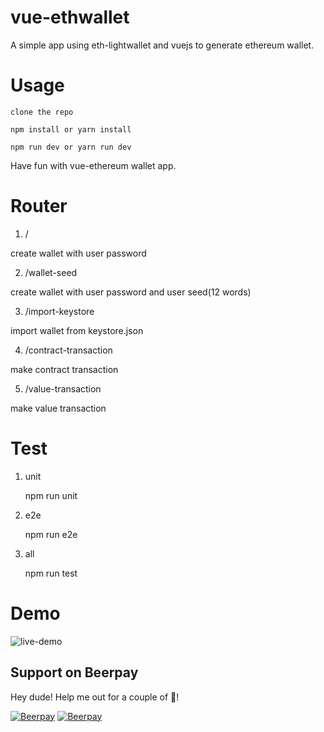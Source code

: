 # vue-ethwallet

A simple app using eth-lightwallet and vuejs to generate ethereum wallet.

# Usage

    clone the repo

    npm install or yarn install

    npm run dev or yarn run dev

Have fun with vue-ethereum wallet app.

# Router

1. /

create wallet with user password

2. /wallet-seed

create wallet with user password and user seed(12 words)

3. /import-keystore

import wallet from keystore.json

4. /contract-transaction

make contract transaction

5. /value-transaction

make value transaction

# Test

1. unit

    npm run unit

2. e2e

    npm run e2e

3. all

    npm run test

# Demo

![live-demo](https://user-images.githubusercontent.com/10494397/27172628-80f4fba2-51e8-11e7-9368-e89d56e7f422.gif)
## Support on Beerpay
Hey dude! Help me out for a couple of :beers:!

[![Beerpay](https://beerpay.io/sc0Vu/vue-ethwallet/badge.svg?style=beer-square)](https://beerpay.io/sc0Vu/vue-ethwallet)  [![Beerpay](https://beerpay.io/sc0Vu/vue-ethwallet/make-wish.svg?style=flat-square)](https://beerpay.io/sc0Vu/vue-ethwallet?focus=wish)